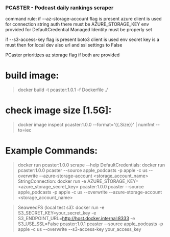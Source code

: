 ### PCASTER - Podcast daily rankings scraper ###

command rule:
if --az-storage-account flag is present azure client is used
    for connection string auth there must be AZURE_STORAGE_KEY env provided
    for DefaultCredential Managed Identity must be properly set

if --s3-access-key flag is present boto3 client is used
    env secret key is a must then
    for local dev also url and ssl settings to False

PCaster prioritizes az storage flag if both are provided

# build image:
> docker build -t pcaster:1.0.1 -f Dockerfile ./


# check image size [1.5G]:
> docker image inspect pcaster:1.0.0 --format='{{.Size}}' | numfmt --to=iec 


# Example Commands:
> docker run pcaster:1.0.0 scrape --help
> DefaultCredentials:
docker run pcaster:1.0.0 pcaster --source apple_podcasts -p apple -c us --overwrite --azure-storage-account <storage_account_name>
> StringConnection:
docker run -e AZURE_STORAGE_KEY=<azure_storage_secret_key> pcaster:1.0.0 pcaster --source apple_podcasts -p apple -c us --overwrite --azure-storage-account <storage_account_name>


> SeaweedFS (local test s3):
docker run -e S3_SECRET_KEY=your_secret_key -e S3_ENDPOINT_URL=http://host.docker.internal:8333 -e S3_USE_SSL=False pcaster:1.0.1 pcaster --source apple_podcasts -p apple -c us --overwrite --s3-access-key your_access_key
